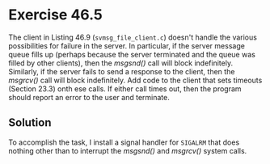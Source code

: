 # Exercise 46.5

The client in Listing 46.9 (`svmsg_file_client.c`) doesn't handle the various possibilities
for failure in the server. In particular, if the server message queue fills up (perhaps because
the server terminated and the queue was filled by other clients), then the *msgsnd()* call will
block indefinitely. Similarly, if the server fails to send a response to the client, then the
*msgrcv()* call will block indefinitely. Add code to the client that sets timeouts (Section 23.3)
onth ese calls. If either call times out, then the program should report an error to the user
and terminate.

## Solution

To accomplish the task, I install a signal handler for `SIGALRM` that does nothing other than
to interrupt the *msgsnd()* and *msgrcv()* system calls.
